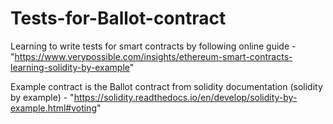 # Tests-for-Ballot-contract
Learning to write tests for smart contracts by following online guide - "https://www.verypossible.com/insights/ethereum-smart-contracts-learning-solidity-by-example"

Example contract is the Ballot contract from solidity documentation (solidity by example) - "https://solidity.readthedocs.io/en/develop/solidity-by-example.html#voting"
